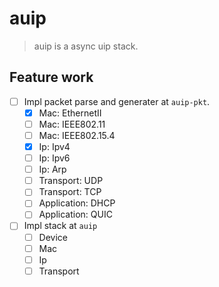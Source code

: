 # auip

> auip is a async uip stack.

## Feature work

- [ ] Impl packet parse and generater at `auip-pkt`.
  - [X] Mac: EthernetII
  - [ ] Mac: IEEE802.11
  - [ ] Mac: IEEE802.15.4
  - [X] Ip: Ipv4
  - [ ] Ip: Ipv6
  - [ ] Ip: Arp
  - [ ] Transport: UDP
  - [ ] Transport: TCP
  - [ ] Application: DHCP
  - [ ] Application: QUIC
- [ ] Impl stack at `auip`
  - [ ] Device
  - [ ] Mac
  - [ ] Ip
  - [ ] Transport
